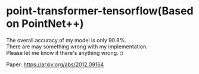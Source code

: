 # point-transformer-tensorflow(Based on PointNet++)
The overall accuracy of my model is only 90.8%.  
There are may something wrong with my implementation.  
Please let me know if there's anything wrong. :) 

Paper: https://arxiv.org/abs/2012.09164

